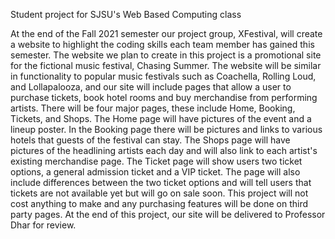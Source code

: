 Student project for SJSU's Web Based Computing class

At the end of the Fall 2021 semester our project group, XFestival, will create a website to highlight the coding skills each team member has gained this semester. The website we plan to create in this project is a promotional site for the fictional music festival, Chasing Summer. The website will be similar in functionality to popular music festivals such as Coachella, Rolling Loud, and Lollapalooza, and our site will include pages that allow a user to purchase tickets, book hotel rooms and buy merchandise from performing artists. There will be four major pages, these include Home, Booking, Tickets, and Shops. The Home page will have pictures of the event and a lineup poster. In the Booking page there will be pictures and links to various hotels that guests of the festival can stay. The Shops page will have pictures of the headlining artists each day and will also link to each artist's existing merchandise page. The Ticket page will show users two ticket options, a general admission ticket and a VIP ticket. The page will also include differences between the two ticket options and will tell users that tickets are not available yet but will go on sale soon. This project will not cost anything to make and any purchasing features will be done on third party pages. At the end of this project, our site will be delivered to Professor Dhar for review.
